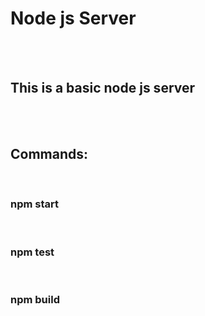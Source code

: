 <h1>Node js Server</h1>
<br>
<br>

<h2>This is a basic node js server</h2>


<br>
<br>
<h2>Commands: </h2>
<br>
<h3>npm start</h3>
<br>
<h3>npm test</h3>
<br>
<h3>npm build</h3>
